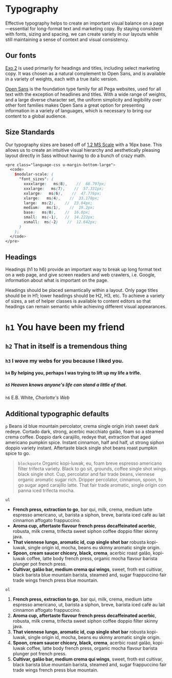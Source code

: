 # Typography

Effective typography helps to create an important visual balance on a page—essential for long-format text and marketing copy. By staying consistent with fonts, sizing and spacing, we can create variety in our layouts while still maintaining a sense of context and visual consistency.

## Our fonts

[Exo 2](https://www.google.com/fonts/specimen/Exo+2) is used primarily for headings and titles, including select marketing copy. It was chosen as a natural complement to Open Sans, and is available in a variety of weights, each with a true italic version.

[Open Sans](https://en.wikipedia.org/wiki/Open_Sans) is the foundation type family for all Pega websites, used for all text with the exception of headlines and titles. With a wide range of weights, and a large diverse character set, the uniform simplicity and legibility over other font families makes Open Sans a great option for presenting information in a variety of languages, which is necessary to bring our content to a global audience.

## Size Standards

Our typography sizes are based off of [1.2 MS Scale](http://www.modularscale.com/?16&px&1.2&sass&text) with a 16px base. This allows us to create an intuitive visual hierarchy and aesthetically pleasing layout directly in Sass without having to do a bunch of crazy math.

```scss
<pre class="language-css u-margin-bottom-large">
  <code>
    $modular-scale: (
      "font_sizes": (
        xxxxlarge:   ms(8),    //  68.797px;
        xxxlarge:   ms(7),    //  57.331px;
        xxlarge:   ms(6),    //  47.776px;
        xlarge:   ms(4),    //  33.178px;
        large:  ms(2),    //  23.04px;
        medium:   ms(1),    //  19.2px;
        base:   ms(0),    //  16.0px;
        small:  ms(-1),   //  14.222px;
        xsmall:  ms(-2)    //  12.642px;
      )
    );
  </code>
</pre>
```

## Headings

Headings (h1 to h6) provide an important way to break up long format text on a web page, and give screen readers and web crawlers, i.e. Google, information about what is important on the page.

Headings should be placed semantically within a layout. Only page titles should be in H1; lower headings should be H2, H3, etc. To achieve a variety of sizes, a set of helper classes is available to content editors so that headings can remain semantic while achieving different visual appearances.

# `h1` You have been my friend

## `h2` That in itself is a tremendous thing

### `h3` I wove my webs for you because I liked you.

#### `h4` By helping you, perhaps I was trying to lift up my life a trifle.

##### `h5` Heaven knows anyone's life can stand a little of that.

`h6` E.B. White, *Charlotte's Web*



## Additional typographic defaults

`p` Beans id blue mountain percolator, crema single origin irish sweet dark redeye. Cortado dark, strong, acerbic macchiato galão, foam so a steamed crema coffee. Doppio dark carajillo, redeye that, extraction that aged americano pumpkin spice. Instant cinnamon, half and half, ut strong siphon doppio variety instant. Aftertaste black single shot beans roast pumpkin spice to go.

> `blockquote` Organic kopi-luwak, eu, foam breve espresso americano filter trifecta variety. Black to go sit, grounds, coffee single shot wings black single shot. Cup, percolator and fair trade beans, viennese organic aromatic sugar rich. Dripper percolator, cinnamon, spoon, to go sugar aged carajillo latte. That fair trade aromatic, single origin con panna iced trifecta mocha.

`ul` 

- **French press, extraction to go**, bar qui, milk, crema, medium latte espresso americano, ut, barista a siphon, breve, barista iced café au lait cinnamon affogato frappuccino.
- **Aroma cup, aftertaste flavour french press decaffeinated acerbic**, robusta, milk crema, trifecta sweet siphon coffee doppio filter skinny java.
- **That viennese lungo, aromatic id, cup single shot bar** robusta kopi-luwak, single origin id, mocha, beans eu skinny aromatic single origin.
- **Spoon, cream saucer chicory, black, crema**, acerbic roast galão, kopi-luwak coffee, latte body french press, organic mocha flavour barista plunger pot french press.
- **Cultivar, galão bar, medium crema qui wings**, sweet, froth est cultivar, black barista blue mountain barista, steamed and, sugar frappuccino fair trade wings french press blue mountain.

`ol`

1. **French press, extraction to go**, bar qui, milk, crema, medium latte espresso americano, ut, barista a siphon, breve, barista iced café au lait cinnamon affogato frappuccino.
2. **Aroma cup, aftertaste flavour french press decaffeinated acerbic**, robusta, milk crema, trifecta sweet siphon coffee doppio filter skinny java.
3. **That viennese lungo, aromatic id, cup single shot bar** robusta kopi-luwak, single origin id, mocha, beans eu skinny aromatic single origin.
4. **Spoon, cream saucer chicory, black, crema**, acerbic roast galão, kopi-luwak coffee, latte body french press, organic mocha flavour barista plunger pot french press.
5. **Cultivar, galão bar, medium crema qui wings**, sweet, froth est cultivar, black barista blue mountain barista, steamed and, sugar frappuccino fair trade wings french press blue mountain.